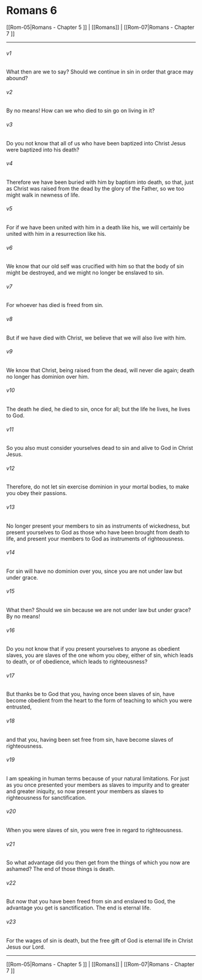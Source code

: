 # Romans 6

[[Rom-05|Romans - Chapter 5 ]] | [[Romans]] | [[Rom-07|Romans - Chapter 7 ]]
***

###### v1
What then are we to say? Should we continue in sin in order that grace may abound?
###### v2
By no means! How can we who died to sin go on living in it?
###### v3
Do you not know that all of us who have been baptized into Christ Jesus were baptized into his death?
###### v4
Therefore we have been buried with him by baptism into death, so that, just as Christ was raised from the dead by the glory of the Father, so we too might walk in newness of life.
###### v5
For if we have been united with him in a death like his, we will certainly be united with him in a resurrection like his.
###### v6
We know that our old self was crucified with him so that the body of sin might be destroyed, and we might no longer be enslaved to sin.
###### v7
For whoever has died is freed from sin.
###### v8
But if we have died with Christ, we believe that we will also live with him.
###### v9
We know that Christ, being raised from the dead, will never die again; death no longer has dominion over him.
###### v10
The death he died, he died to sin, once for all; but the life he lives, he lives to God.
###### v11
So you also must consider yourselves dead to sin and alive to God in Christ Jesus.
###### v12
Therefore, do not let sin exercise dominion in your mortal bodies, to make you obey their passions.
###### v13
No longer present your members to sin as instruments of wickedness, but present yourselves to God as those who have been brought from death to life, and present your members to God as instruments of righteousness.
###### v14
For sin will have no dominion over you, since you are not under law but under grace.
###### v15
What then? Should we sin because we are not under law but under grace? By no means!
###### v16
Do you not know that if you present yourselves to anyone as obedient slaves, you are slaves of the one whom you obey, either of sin, which leads to death, or of obedience, which leads to righteousness?
###### v17
But thanks be to God that you, having once been slaves of sin, have become obedient from the heart to the form of teaching to which you were entrusted,
###### v18
and that you, having been set free from sin, have become slaves of righteousness.
###### v19
I am speaking in human terms because of your natural limitations. For just as you once presented your members as slaves to impurity and to greater and greater iniquity, so now present your members as slaves to righteousness for sanctification.
###### v20
When you were slaves of sin, you were free in regard to righteousness.
###### v21
So what advantage did you then get from the things of which you now are ashamed? The end of those things is death.
###### v22
But now that you have been freed from sin and enslaved to God, the advantage you get is sanctification. The end is eternal life.
###### v23
For the wages of sin is death, but the free gift of God is eternal life in Christ Jesus our Lord.

***

[[Rom-05|Romans - Chapter 5 ]] | [[Romans]] | [[Rom-07|Romans - Chapter 7 ]]
